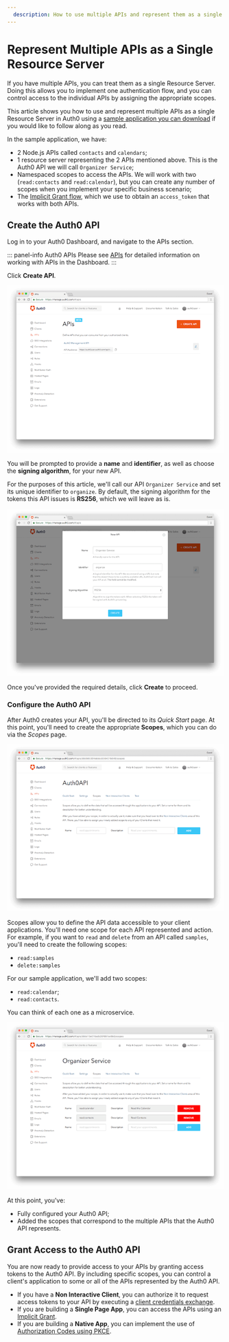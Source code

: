 ```yaml
---
  description: How to use multiple APIs and represent them as a single Resource Server in Auth0.
---
```


# Represent Multiple APIs as a Single Resource Server

If you have multiple APIs, you can treat them as a single Resource Server. Doing this allows you to implement one authentication flow, and you can control access to the individual APIs by assigning the appropriate scopes.

This article shows you how to use and represent multiple APIs as a single Resource Server in Auth0 using a [sample application you can download](#) if you would like to follow along as you read.

In the sample application, we have:

* 2 Node.js APIs called `contacts` and `calendars`;
* 1 resource server representing the 2 APIs mentioned above. This is the Auth0 API we will call `Organizer Service`;
* Namespaced scopes to access the APIs. We will work with two (`read:contacts` and `read:calendar`), but you can create any number of scopes when you implement your specific business scenario;
* The [Implicit Grant flow](/api-auth/grant/implicit), which we use to obtain an `access_token` that works with both APIs.

## Create the Auth0 API

Log in to your Auth0 Dashboard, and navigate to the APIs section.

::: panel-info Auth0 APIs
Please see [APIs](/apis) for detailed information on working with APIs in the Dashboard.
:::

Click **Create API**.

![](/media/articles/api-auth/tutorials/multiple-apis-one-resource-server/dashboard-apis.png)

You will be prompted to provide a **name** and **identifier**, as well as choose the **signing algorithm**, for your new API.

For the purposes of this article, we'll call our API `Organizer Service` and set its unique identifier to `organize`. By default, the signing algorithm for the tokens this API issues is **RS256**, which we will leave as is.

![](/media/articles/api-auth/tutorials/multiple-apis-one-resource-server/create-new-api.png)

Once you've provided the required details, click **Create** to proceed.

### Configure the Auth0 API

After Auth0 creates your API, you'll be directed to its *Quick Start* page. At this point, you'll need to create the appropriate **Scopes**, which you can do via the *Scopes* page.

![](/media/articles/api-auth/tutorials/multiple-apis-one-resource-server/scopes-page.png)

Scopes allow you to define the API data accessible to your client applications. You'll need one scope for each API represented and action. For example, if you want to `read` and `delete` from an API called `samples`, you'll need to create the following scopes:

* `read:samples`
* `delete:samples`

For our sample application, we'll add two scopes:

* `read:calendar`;
* `read:contacts`.

You can think of each one as a microservice.

![](/media/articles/api-auth/tutorials/multiple-apis-one-resource-server/new-scopes.png)

At this point, you've:

* Fully configured your Auth0 API;
* Added the scopes that correspond to the multiple APIs that the Auth0 API represents.

## Grant Access to the Auth0 API

You are now ready to provide access to your APIs by granting access tokens to the Auth0 API. By including specific scopes, you can control a client's application to some or all of the APIs represented by the Auth0 API.

* If you have a **Non Interactive Client**, you can authorize it to request access tokens to your API by executing a [client credentials exchange](/api-auth/grant/client-credentials).
* If you are building a **Single Page App**, you can access the APIs using an [Implicit Grant](/api-auth/grant/implicit).
* If you are building a **Native App**, you can implement the use of [Authorization Codes using PKCE](/api-auth/grant/authorization-code-pkce).
